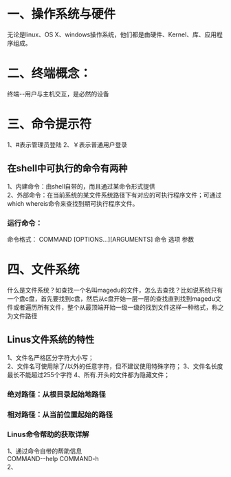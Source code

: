 # 一、操作系统与硬件  
无论是linux、OS X、windows操作系统，他们都是由硬件、Kernel、库、应用程序组成。       
# 二、终端概念：
终端--用户与主机交互，是必然的设备
# 三、命令提示符
1、#表示管理员登陆
2、￥表示普通用户登录
## 在shell中可执行的命令有两种
1、内建命令：由shell自带的，而且通过某命令形式提供  
2、外部命令：在当前系统的某文件系统路径下有对应的可执行程序文件；可通过which whereis命令来查找到期可执行程序文件。    
### 运行命令：
命令格式： COMMAND [OPTIONS...][ARGUMENTS]
命令 选项 参数
# 四、文件系统
什么是文件系统？如查找一个名叫magedu的文件，怎么去查找？比如说系统只有一个盘c盘，首先要找到c盘，然后从c盘开始一层一层的查找直到找到magedu文件或者遍历所有文件，整个从最顶端开始一级一级的找到文件这样一种格式，称之为文件路径
## Linus文件系统的特性
1、文件名严格区分字符大小写；  
2、文件名可使用除了/以外的任意字符，但不建议使用特殊字符；
3、文件名长度最长不能超过255个字符
4、所有.开头的文件都为隐藏文件；
### 绝对路径：从根目录起始地路径
### 相对路径：从当前位置起始的路径
### Linus命令帮助的获取详解
1、通过命令自带的帮助信息  
COMMAND--help
COMMAND-h  
2、
